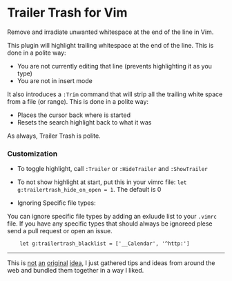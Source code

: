 # Trailer Trash for Vim

Remove and irradiate unwanted whitespace at the end of the line in Vim.

This plugin will highlight trailing whitespace at the end of the line. This is done in a polite way:

 * You are not currently editing that line (prevents highlighting it as you type)
 * You are not in insert mode

 It also introduces a `:Trim` command that will strip all the trailing white space from a file (or range). This is done in a polite way:

 * Places the cursor back where is started
 * Resets the search highlight back to what it was

As always, Trailer Trash is polite.

### Customization

 * To toggle highlight, call `:Trailer` or `:HideTrailer` and `:ShowTrailer`

 * To not show highlight at start, put this in your vimrc file: `let g:trailertrash_hide_on_open = 1`. The default is 0

 * Ignoring Specific file types:

 You can ignore specific file types by adding an exluude list to your `.vimrc` file. If you have any specific types that should always be ignoreed plese send a pull request or open an issue.

        let g:trailertrash_blacklist = ['__Calendar', '^http:']

----

This is [not](http://blog.kamil.dworakowski.name/2009/09/unobtrusive-highlighting-of-trailing.html) [an](http://vim.wikia.com/wiki/Remove_unwanted_spaces) [original](http://vimcasts.org/episodes/tidying-whitespace/) [idea](http://vim.wikia.com/wiki/Highlight_unwanted_spaces), I just gathered tips and ideas from around the web and bundled them together in a way I liked.
